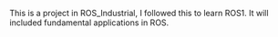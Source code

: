This is a project in ROS_Industrial, I followed this to learn ROS1. It will included fundamental applications in ROS.
